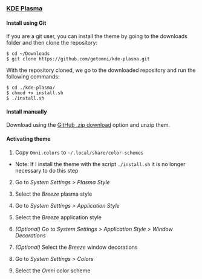 ### [KDE Plasma](https://kde.org/pt-br/plasma-desktop/)

#### Install using Git

If you are a git user, you can install the theme by going to the downloads folder and then clone the repository:

    $ cd ~/Downloads
    $ git clone https://github.com/getomni/kde-plasma.git
    
With the repository cloned, we go to the downloaded repository and run the following commands:

    $ cd ./kde-plasma/
    $ chmod +x install.sh
    $ ./install.sh

#### Install manually

Download using the [GitHub .zip download](https://github.com/getomni/kde-plasma/archive/main.zip) option and unzip them.

#### Activating theme

1. Copy `Omni.colors` to `~/.local/share/color-schemes`
- Note: If I install the theme with the script `./install.sh` it is no longer necessary to do this step

2. Go to _System Settings > Plasma Style_
3. Select the _Breeze_ plasma style

4. Go to _System Settings > Application Style_
5. Select the _Breeze_ application style

6. _(Optional)_ Go to _System Settings > Application Style > Window Decorations_
7. _(Optional)_ Select the _Breeze_ window decorations

8. Go to _System Settings > Colors_
9. Select the _Omni_ color scheme
